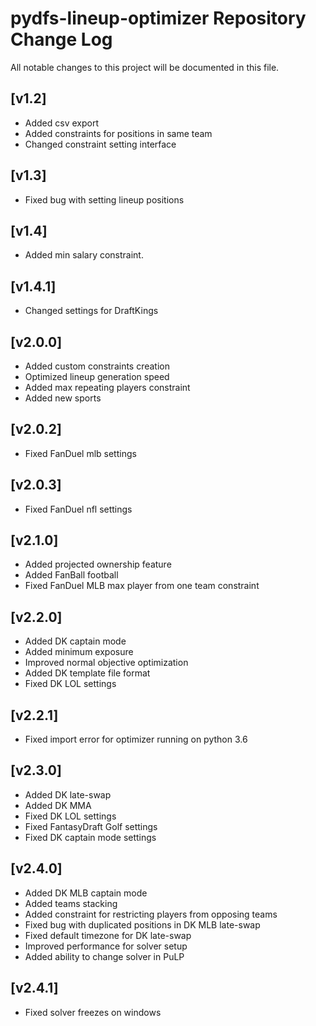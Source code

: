 # pydfs-lineup-optimizer Repository Change Log

All notable changes to this project will be documented in this file.

## [v1.2]
- Added csv export
- Added constraints for positions in same team
- Changed constraint setting interface

## [v1.3]
- Fixed bug with setting lineup positions

## [v1.4]
- Added min salary constraint.

## [v1.4.1]
- Changed settings for DraftKings

## [v2.0.0]
- Added custom constraints creation
- Optimized lineup generation speed
- Added max repeating players constraint
- Added new sports

## [v2.0.2]
- Fixed FanDuel mlb settings

## [v2.0.3]
- Fixed FanDuel nfl settings

## [v2.1.0]
- Added projected ownership feature
- Added FanBall football
- Fixed FanDuel MLB max player from one team constraint

## [v2.2.0]
- Added DK captain mode
- Added minimum exposure
- Improved normal objective optimization
- Added DK template file format
- Fixed DK LOL settings

## [v2.2.1]
- Fixed import error for optimizer running on python 3.6

## [v2.3.0]
- Added DK late-swap
- Added DK MMA
- Fixed DK LOL settings
- Fixed FantasyDraft Golf settings
- Fixed DK captain mode settings

## [v2.4.0]
- Added DK MLB captain mode
- Added teams stacking
- Added constraint for restricting players from opposing teams
- Fixed bug with duplicated positions in DK MLB late-swap
- Fixed default timezone for DK late-swap
- Improved performance for solver setup
- Added ability to change solver in PuLP

## [v2.4.1]
- Fixed solver freezes on windows
